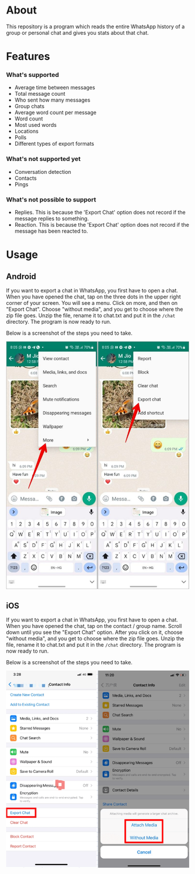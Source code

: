 # About
This repository is a program which reads the entire WhatsApp history of a group or personal chat and gives you stats
about that chat.

# Features
### What's supported
- Average time between messages
- Total message count
- Who sent how many messages
- Group chats
- Average word count per message
- Word count
- Most used words
- Locations
- Polls
- Different types of export formats

### What's not supported yet
- Conversation detection
- Contacts
- Pings

### What's not possible to support
- Replies. This is because the 'Export Chat' option does not record if the message replies to something.
- Reaction. This is because the 'Export Chat' option does not record if the message has been reacted to.


# Usage
## Android
If you want to export a chat in WhatsApp, you first have to open a chat. When you have opened the chat, tap on the three
dots in the upper right corner of your screen. You will see a menu. Click on more, and then on "Export Chat".
Choose "without media", and you get to choose where the zip file goes. Unzip the file, rename it to chat.txt and put it
in the `/chat` directory. The program is now ready to run.

Below is a screenshot of the steps you need to take.

<img src="assets/android_usage_0.jpg" width="500" alt="How to export chat on Android devices"/>

## iOS
If you want to export a chat in WhatsApp, you first have to open a chat. When you have opened the chat, tap on the
contact / group name. Scroll down until you see the "Export Chat" option. After you click on it, choose "without media",
and you get to choose where the zip file goes. Unzip the file, rename it to chat.txt and put it in the `/chat`
directory. The program is now ready to run.

Below is a screenshot of the steps you need to take.

<img src="assets/ios_usage_0.png" width="500" alt="How to export chat on iOS devices"/>